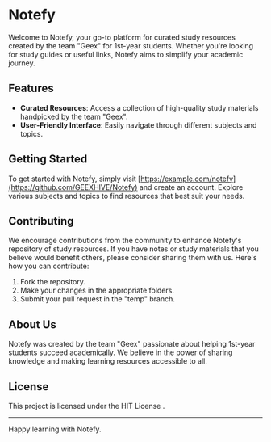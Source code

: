 # Notefy

Welcome to Notefy, your go-to platform for curated study resources created by the team "Geex" for 1st-year students. Whether you're looking for study guides or useful links, Notefy aims to simplify your academic journey.

## Features

- **Curated Resources**: Access a collection of high-quality study materials handpicked by the team "Geex".
- **User-Friendly Interface**: Easily navigate through different subjects and topics.

## Getting Started

To get started with Notefy, simply visit [https://example.com/notefy](https://github.com/GEEXHIVE/Notefy) and create an account. Explore various subjects and topics to find resources that best suit your needs.

## Contributing

We encourage contributions from the community to enhance Notefy's repository of study resources. If you have notes or study materials that you believe would benefit others, please consider sharing them with us. Here's how you can contribute:

1. Fork the repository.
2. Make your changes in the appropriate folders.
3. Submit your pull request in the "temp" branch.



## About Us

Notefy was created by the team "Geex" passionate about helping 1st-year students succeed academically. We believe in the power of sharing knowledge and making learning resources accessible to all.

## License

This project is licensed under the HIT License .

---

Happy learning with Notefy.
